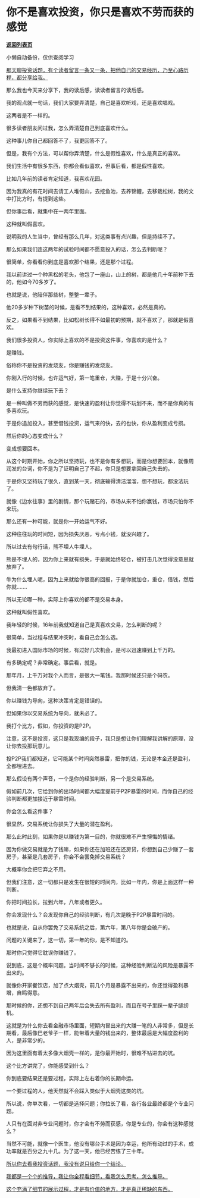 # 你不是喜欢投资，你只是喜欢不劳而获的感觉

[**返回列表页**](/gzh/记忆承载3)

小懒自动备份，仅供查阅学习

[那天聊投资话题，有个读者留言一条又一条，把他自己的交易经历，乃至心路历程，都分享给我。](http://mp.weixin.qq.com/s?__biz=Mzg4MTg2MzU3Mg==&mid=2247484445&idx=1&sn=dfee913dcdc37be61d1041969f6d2d11&chksm=cf5e3ae6f829b3f0808b73385bd53287600c5f1150378cc1d4bbe1ec394d2630acbcb0f3d453&scene=21#wechat_redirect)

那么我也今天来分享下，我的读后感，读读者留言的读后感。

我的观点就一句话，我们大家要弄清楚，自己是喜欢听戏，还是喜欢唱戏。  

这两者是不一样的。  

很多读者朋友问过我，怎么弄清楚自己到底喜欢什么。  

这种事儿你自己都回答不了，我更回答不了。

但是，我有个方法，可以帮你弄清楚，什么是假性喜欢，什么是真正的喜欢。  

我们生活中有很多东西，你都会看似喜欢，但事后看，都是假性喜欢。  

比如几年前的读者肯定知道，我喜欢花园。

因为我真的有花时间去请工人堆假山，去挖鱼池，去养锦鲤，去移栽松树，我的文中打比方时，有提到这些。

但你事后看，就集中在一两年里面。  

这种就叫假喜欢。  

说明我的人生当中，曾经有那么几年，对这类事有点兴趣，但是持续不了。  

那么如果我们连这两年的试验时间都不愿意投入的话，怎么去判断呢？

很简单，你看看你到底是喜欢那个结果，还是那个过程。

我以前讲过一个种黑松的老头，他包了一座山，山上的树，都是他几十年前种下去的，他如今70多岁了。  

也就是说，他陪伴那些树，整整一辈子。

他20多岁种下树苗的时候，是看不到结果的，这种喜欢，必然是真的。

反之，如果看不到结果，比如松树长得不如最初的预期，就不喜欢了，那就是假喜欢。

我们很多投资人，你实际上喜欢的不是投资这件事，你喜欢的是什么？  

是赚钱。

俗称你不是投资的发烧友，你是赚钱的发烧友。

你刚入行的时候，也许运气好，第一笔重仓，大赚，于是十分兴奋。  

是什么支持你继续玩下去？

是一种叫做不劳而获的感觉，是快速的盈利让你觉得不玩划不来，而不是你真的有多喜欢玩。

于是你追加投入，甚至借钱投资，运气来的快，去的也快，你从盈利变成亏损。  

然后你的心态变成什么？

变成想要回本。

从这个时期开始，你之所以坚持玩，也不是你有多想玩，而是你想要回本，就像周润发的台词，你不是为了证明自己了不起，你只是想要拿回自己失去的。

于是你又坚持玩了很久，直到某一天，彻底输得清洁溜溜，想不想玩，都没法玩了。  

就像《边水往事》里的剧情，那个玩赌石的，市场从来不怕你赢钱，市场只怕你不来玩。

那么还有一种可能，就是你一开始运气不好。  

这种往往玩的时间短，因为损失厌恶，亏点小钱，就没兴趣了。  

所以过去有句行话，熊不埋人牛埋人。  

熊是不埋人的，因为你上来就有损失，于是就始终轻仓，被打击几次觉得没意思就放弃了。

牛为什么埋人呢，因为上来就给你很高的回报，于是你就加仓，重仓，借钱，然后你就.......  

所以无论哪一种，实际上你喜欢的都不是交易本身。  

这种就叫假性喜欢。  

我年轻的时候，16年前我就知道自己是真喜欢交易，怎么判断的呢？  

很简单，当过程与结果冲突时，看自己会怎么选。  

我最初进入国际市场的时候，有过好几次机会，是可以迅速赚到上千万的。

有多确定呢？非常确定。事后看，就是。

那年月，上千万对我个人而言，是很大一笔钱。我那时候还只是个码农。

但我清一色都放弃了。  

你以赚钱为导向，这种决策肯定是错误的。

但如果你以交易系统为导向，就未必了。  

我打个比方，假如，你投资的是P2P。

注意，这不是投资，这只是我现编的段子，我只是想让你们理解我讲解的原理，没让你去投那玩意儿。

投P2P我们都知道，它可能某个时间突然暴雷，把你的钱，无论是本金还是盈利，全都埋进去。  

那么假设有两个声音，一个是你的经验判断，另一个是交易系统。

假如前几次，它给到你的出场时间都大幅度提前于P2P暴雷的时间，而你自己的经验判断都更加接近于暴雷时间。

你会怎么看这件事？

很显然，交易系统让你损失了大量的潜在盈利。

那么此时此刻，如果你是以赚钱为第一目的，你就很难不产生懊悔的情绪。

因为你做交易就是为了钱嘛，如果你还在加班还在还房贷，你想到自己少赚了一套房子，甚至是几套房子，你会不会罢免掉交易系统？

大概率你会把它弃之不用。

但我们注意，这一切都只是发生在很短的时间内，比如一年内，你是上面这样一种判断。

你把时间拉长，拉到六年，八年或者更久。

你会发现什么？会发现你自己的经验判断，有几次是晚于P2P暴雷时间的。

也就是说，自从你罢免了交易系统之后，第六年，第八年你是会破产的。

问题的关键来了，这一切，第一年的你，是不知道的。

那时你只觉得它耽误你赚钱了。

说到底，这是个概率问题。当时间不够长的时候，这种经验判断法的风险是暴露不出来的。

就像你开家餐饮店，加了点大烟壳，前几个月是暴露不出来的，你还觉得盈利暴增，自鸣得意。

那时候的你，还想不到自己两年后会失去所有盈利，而且在号子里踩一辈子缝纫机。  

这就是为什么你去看金融市场里面，短期内冒出来的大赚一笔的人非常多，但是长期看，最后像巴老爷子一样，能带着大量的钱出来的，整体最后是大幅度盈利的人，是非常少的。  

因为这里面有着太多像大烟壳一样的，是你最开始时，很难不钻进去的坑。

这个比方讲完了，你能感受到什么？

你到底要结果还是要过程，实际上左右着你的长期命运。

一个要过程的人，他天然就不会踩入类似于大烟壳这类的坑。  

所以说，你单次看，一切都是选择问题；你拉长了看，各行各业最终都是个专业问题。

人只有在面对非专业问题时，你才会有不劳而获感，你是专业的，你会有这种感觉么？

当然不可能，就像一个医生，他没有哪台手术是因为幸运，他所有动过的手术，成功率就是百分之九十几。为了这一天，他已经苦练了三十年。

[所以你去看我投资话题，我没有说只给你一个结论。  
](http://mp.weixin.qq.com/s?__biz=Mzg4MTg2MzU3Mg==&mid=2247484445&idx=1&sn=dfee913dcdc37be61d1041969f6d2d11&chksm=cf5e3ae6f829b3f0808b73385bd53287600c5f1150378cc1d4bbe1ec394d2630acbcb0f3d453&scene=21#wechat_redirect)

[我都是一个个的推导，我让你全程看细节，看我怎么思考，怎么推导。  
](http://mp.weixin.qq.com/s?__biz=Mzg4MTg2MzU3Mg==&mid=2247484445&idx=1&sn=dfee913dcdc37be61d1041969f6d2d11&chksm=cf5e3ae6f829b3f0808b73385bd53287600c5f1150378cc1d4bbe1ec394d2630acbcb0f3d453&scene=21#wechat_redirect)

[这个充满了细节的展示过程，才是有价值的地方，才是真正稀缺的东西。](http://mp.weixin.qq.com/s?__biz=Mzg4MTg2MzU3Mg==&mid=2247484445&idx=1&sn=dfee913dcdc37be61d1041969f6d2d11&chksm=cf5e3ae6f829b3f0808b73385bd53287600c5f1150378cc1d4bbe1ec394d2630acbcb0f3d453&scene=21#wechat_redirect)

